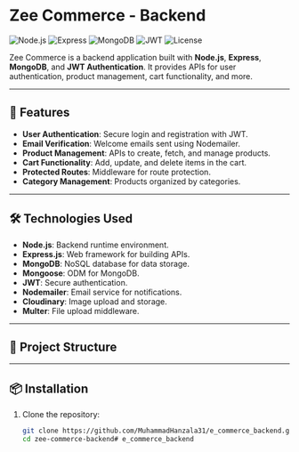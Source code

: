 # Zee Commerce - Backend

![Node.js](https://img.shields.io/badge/Node.js-16.x-green)
![Express](https://img.shields.io/badge/Express-4.x-blue)
![MongoDB](https://img.shields.io/badge/MongoDB-Mongoose-orange)
![JWT](https://img.shields.io/badge/JWT-Authentication-yellow)
![License](https://img.shields.io/badge/License-ISC-lightgrey)

Zee Commerce is a backend application built with **Node.js**, **Express**, **MongoDB**, and **JWT Authentication**. It provides APIs for user authentication, product management, cart functionality, and more.

---

## 🚀 Features

- **User Authentication**: Secure login and registration with JWT.
- **Email Verification**: Welcome emails sent using Nodemailer.
- **Product Management**: APIs to create, fetch, and manage products.
- **Cart Functionality**: Add, update, and delete items in the cart.
- **Protected Routes**: Middleware for route protection.
- **Category Management**: Products organized by categories.

---

## 🛠️ Technologies Used

- **Node.js**: Backend runtime environment.
- **Express.js**: Web framework for building APIs.
- **MongoDB**: NoSQL database for data storage.
- **Mongoose**: ODM for MongoDB.
- **JWT**: Secure authentication.
- **Nodemailer**: Email service for notifications.
- **Cloudinary**: Image upload and storage.
- **Multer**: File upload middleware.

---

## 📁 Project Structure
---


## 📦 Installation

1. Clone the repository:
   ```bash
   git clone https://github.com/MuhammadHanzala31/e_commerce_backend.git
   cd zee-commerce-backend#   e _ c o m m e r c e _ b a c k e n d 
 
 

